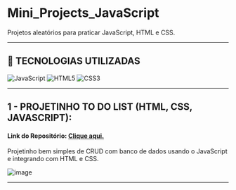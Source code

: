 # Mini_Projects_JavaScript
Projetos aleatórios para praticar JavaScript, HTML e CSS.

<hr>

## <a id="tecnologias"> 🧪 TECNOLOGIAS UTILIZADAS </a>

![JavaScript](	https://img.shields.io/badge/JavaScript-323330?style=for-the-badge&logo=javascript&logoColor=F7DF1E)
![HTML5](https://img.shields.io/badge/HTML5-E34F26?style=for-the-badge&logo=html5&logoColor=white)
![CSS3](https://img.shields.io/badge/CSS3-1572B6?style=for-the-badge&logo=css3&logoColor=white)

<hr>

## 1 - PROJETINHO TO DO LIST (HTML, CSS, JAVASCRIPT):

#### Link do Repositório: <a href="./To_Do_List_JS/">Clique aqui.</a>

Projetinho bem simples de CRUD com banco de dados usando o JavaScript e integrando com HTML e CSS.
<br>

![image](https://user-images.githubusercontent.com/87100340/145449121-cda35fbb-2d4e-475f-922b-993d1e0a82aa.png)

<hr>
